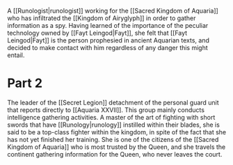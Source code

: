 A <span class="miscellaneous">[[Runologist|runologist]]</span> working for the <span class="political-bodies-places">[[Sacred Kingdom of Aquaria]]</span> who has infiltrated the <span class="political-bodies-places">[[Kingdom of Airyglyph]]</span> in order to gather information as a spy.
Having learned of the importance of the peculiar technology owned by <span class="people">[[Fayt Leingod|Fayt]]</span>, she felt that <span class="people">[[Fayt Leingod|Fayt]]</span> is the person prophesied in ancient Aquarian texts, and decided to make contact with him regardless of any danger this might entail.

# Part 2

The leader of the <span class="miscellaneous">[[Secret Legion]]</span> detachment of the personal guard unit that reports directly to <span class="people">[[Aquaria XXVII]]</span>.  This group mainly conducts intelligence gathering activities.
A master of the art of fighting with short swords that have <span class="miscellaneous">[[Runology|runology]]</span> instilled within their blades, she is said to be a top-class fighter within the kingdom, in spite of the fact that she has not yet finished her training.
She is one of the citizens of the <span class="political-bodies-places">[[Sacred Kingdom of Aquaria]]</span> who is most trusted by the Queen, and she travels the continent gathering information for the Queen, who never leaves the court.